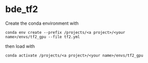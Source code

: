 # bde_tf2

Create the conda environment with 
```
conda env create --prefix /projects/<a project>/<your name>/envs/tf2_gpu --file tf2.yml
```

then load with 
```
conda activate /projects/<a project>/<your name>/envs/tf2_gpu
```
